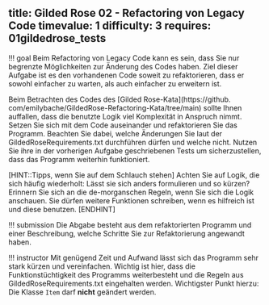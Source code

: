 title: Gilded Rose 02 - Refactoring von Legacy Code
timevalue: 1
difficulty: 3
requires: 01gildedrose_tests
---
!!! goal
    Beim Refactoring von Legacy Code kann es sein, dass Sie nur begrenzte Möglichkeiten zur 
    Änderung des Codes haben.
    Ziel dieser Aufgabe ist es den vorhandenen Code soweit zu refaktorieren, dass er 
    sowohl einfacher zu warten, als auch einfacher zu erweitern ist.

Beim Betrachten des Codes des [Gilded Rose-Kata](https://github.
com/emilybache/GildedRose-Refactoring-Kata/tree/main) sollte Ihnen auffallen, dass die benutzte 
Logik viel Komplexität in Anspruch nimmt.
Setzen Sie sich mit dem Code auseinander und refaktorieren Sie das Programm.
Beachten Sie dabei, welche Änderungen Sie laut der GildedRoseRequirements.txt durchführen dürfen 
und welche nicht.
Nutzen Sie ihre in der vorherigen Aufgabe geschriebenen Tests um sicherzustellen, dass das 
Programm weiterhin funktioniert.

[HINT::Tipps, wenn Sie auf dem Schlauch stehen]
  Achten Sie auf Logik, die sich häufig wiederholt: Lässt sie sich anders formulieren und so kürzen?
  Erinnern Sie sich an die de-morganschen Regeln, wenn Sie sich die Logik anschauen.
  Sie dürfen weitere Funktionen schreiben, wenn es hilfreich ist und diese benutzen.
[ENDHINT]

!!! submission
    Die Abgabe besteht aus dem refaktorierten Programm und einer Beschreibung, welche Schritte 
    Sie zur Refaktorierung angewandt haben.
    
!!! instructor
    Mit genügend Zeit und Aufwand lässt sich das Programm sehr stark kürzen und vereinfachen.
    Wichtig ist hier, dass die Funktionstüchtigkeit des Programms weiterbesteht und die Regeln 
    aus GildedRoseRequirements.txt eingehalten werden.
    Wichtigster Punkt hierzu: Die Klasse `Item` darf **nicht** geändert werden.